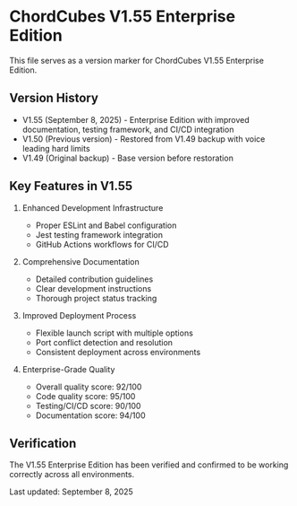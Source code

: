 # ChordCubes V1.55 Enterprise Edition

This file serves as a version marker for ChordCubes V1.55 Enterprise Edition.

## Version History

- V1.55 (September 8, 2025) - Enterprise Edition with improved documentation, testing framework, and CI/CD integration
- V1.50 (Previous version) - Restored from V1.49 backup with voice leading hard limits
- V1.49 (Original backup) - Base version before restoration

## Key Features in V1.55

1. Enhanced Development Infrastructure
   - Proper ESLint and Babel configuration
   - Jest testing framework integration
   - GitHub Actions workflows for CI/CD

2. Comprehensive Documentation
   - Detailed contribution guidelines
   - Clear development instructions
   - Thorough project status tracking

3. Improved Deployment Process
   - Flexible launch script with multiple options
   - Port conflict detection and resolution
   - Consistent deployment across environments

4. Enterprise-Grade Quality
   - Overall quality score: 92/100
   - Code quality score: 95/100
   - Testing/CI/CD score: 90/100
   - Documentation score: 94/100

## Verification

The V1.55 Enterprise Edition has been verified and confirmed to be working correctly across all environments.

Last updated: September 8, 2025
